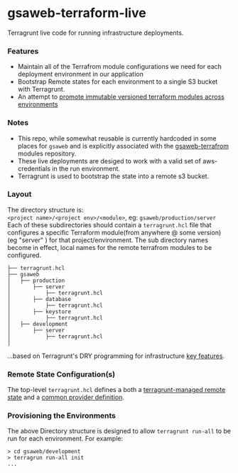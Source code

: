 # gsaweb-terraform-live
Terragrunt live code for running infrastructure deployments.

### Features
* Maintain all of the Terrafrom module configurations we need for each deployment environment in our application
* Bootstrap Remote states for each environment to a single S3 bucket with Terragrunt.
* An attempt to [promote immutable versioned terraform modules across environments](https://terragrunt.gruntwork.io/docs/getting-started/quick-start/#promote-immutable-versioned-terraform-modules-across-environments)

### Notes
* This repo, while somewhat reusable is currently hardcoded in some places for `gsaweb` and is explicitly associated with the [gsaweb-terrafrom](https://github.com/nanoMFG/gsaweb-terraform) modules repository.
* These live deployments are desiged to work with a valid set of aws-credentials in the run environment.
* Terragrunt is used to bootstrap the state into a remote s3 bucket.  

### Layout
The directory structure is:  
`<project name>/<project env>/<module>`, eg: `gsaweb/production/server`   
Each of these subdirectories should contain a `terragrunt.hcl` file that configures a specific Terraform module(from anywhere @ some version) (eg "server" ) for that project/environment.  The sub directory names become in effect, local names for the remote terrafrom modules to be configured.  
```
├── terragrunt.hcl
├── gsaweb  
│   ├── production
│       ├── server
│           ├── terragrunt.hcl
│       ├── database
│           ├── terragrunt.hcl
│       ├── keystore
│           ├── terragrunt.hcl
│   ├── development
│       ├── server
│           ├── terragrunt.hcl
│   
```
...based on Terragrunt's DRY programming for infrastructure [key features](https://terragrunt.gruntwork.io/docs/getting-started/quick-start/#key-features).

### Remote State Configuration(s)
The top-level `terragrunt.hcl` defines a both a [terragrunt-managed remote state](https://terragrunt.gruntwork.io/docs/getting-started/quick-start/#keep-your-backend-configuration-dry) and a [common provider definition](https://terragrunt.gruntwork.io/docs/getting-started/quick-start/#keep-your-provider-configuration-dry).

### Provisioning the Environments
The above Directory structure is designed to allow `terragrunt run-all` to be run for each environment. For example:  
```
> cd gsaweb/development
> terragrun run-all init
...
```

